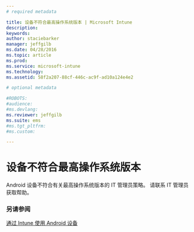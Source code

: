 ```yaml
---
# required metadata

title: 设备不符合最高操作系统版本 | Microsoft Intune
description:
keywords:
author: staciebarker
manager: jeffgilb
ms.date: 04/28/2016
ms.topic: article
ms.prod:
ms.service: microsoft-intune
ms.technology:
ms.assetid: 58f2a207-88cf-446c-ac9f-ad10a124e4e2

# optional metadata

#ROBOTS:
#audience:
#ms.devlang:
ms.reviewer: jeffgilb
ms.suite: ems
#ms.tgt_pltfrm:
#ms.custom:

---
```


# 设备不符合最高操作系统版本

Android 设备不符合有关最高操作系统版本的 IT 管理员策略。 请联系 IT 管理员获取帮助。

### 另请参阅
[通过 Intune 使用 Android 设备](using-your-android-device-with-intune.md)

<!--HONumber=May16_HO2-->


